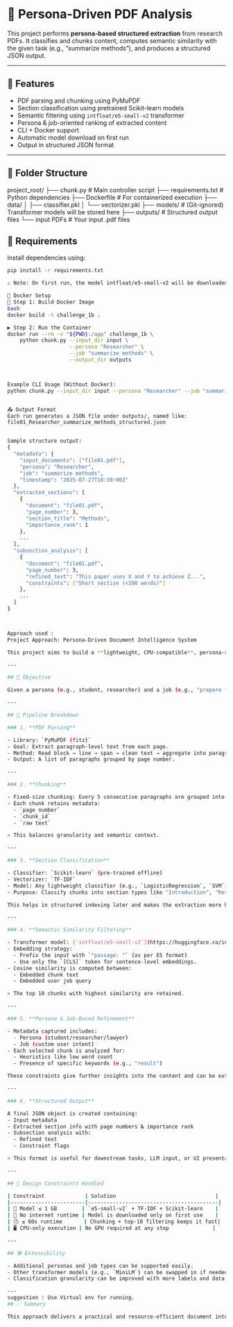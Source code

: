 # 📄 Persona-Driven PDF Analysis

This project performs **persona-based structured extraction** from research PDFs. It classifies and chunks content, computes semantic similarity with the given task (e.g., “summarize methods”), and produces a structured JSON output.

---

## 🚀 Features

- PDF parsing and chunking using PyMuPDF
- Section classification using pretrained Scikit-learn models
- Semantic filtering using `intfloat/e5-small-v2` transformer
- Persona & job-oriented ranking of extracted content
- CLI + Docker support
- Automatic model download on first run
- Output in structured JSON format

---

## 📁 Folder Structure
project_root/
├── chunk.py # Main controller script
├── requirements.txt # Python dependencies
├── Dockerfile # For containerized execution
├── data/
│ ├── classifier.pkl
│ └── vectorizer.pkl
├── models/ # (Git-ignored) Transformer models will be stored here
├── outputs/ # Structured output files
└── input PDFs # Your input .pdf files

## 🧰 Requirements

Install dependencies using:

```bash
pip install -r requirements.txt

⚠️ Note: On first run, the model intfloat/e5-small-v2 will be downloaded automatically to ./models/e5-small-v2.

🐳 Docker Setup
🔧 Step 1: Build Docker Image
bash
docker build -t challenge_1b .

▶️ Step 2: Run the Container
docker run --rm -v "${PWD}:/app" challenge_1b \
    python chunk.py --input_dir input \
                    --persona "Researcher" \
                    --job "summarize methods" \
                    --output_dir outputs



Example CLI Usage (Without Docker):
python chunk.py --input_dir input --persona "Researcher" --job "summarize methods" --output_dir outputs


📤 Output Format
Each run generates a JSON file under outputs/, named like:
file01_Researcher_summarize_methods_structured.json


Sample structure output:
{
  "metadata": {
    "input_documents": ["file01.pdf"],
    "persona": "Researcher",
    "job": "summarize methods",
    "timestamp": "2025-07-27T18:30:00Z"
  },
  "extracted_sections": [
    {
      "document": "file01.pdf",
      "page_number": 3,
      "section_title": "Methods",
      "importance_rank": 1
    },
    ...
  ],
  "subsection_analysis": [
    {
      "document": "file01.pdf",
      "page_number": 3,
      "refined_text": "This paper uses X and Y to achieve Z...",
      "constraints": ["Short section (<100 words)"]
    },
    ...
  ]
}



Approach used :
Project Approach: Persona-Driven Document Intelligence System

This project aims to build a **lightweight, CPU-compatible**, persona-specific information extraction system from academic or research PDFs, suitable for constrained environments (≤1 GB model, ≤60s inference time, no internet after setup).

---

## 📌 Objective

Given a persona (e.g., student, researcher) and a job (e.g., "prepare for viva", "extract methods"), the system identifies and ranks the most relevant content sections from one or more PDFs. The output is a structured JSON file with high-similarity segments and metadata.

---

## 🔄 Pipeline Breakdown

### 1. **PDF Parsing**

- Library: `PyMuPDF (fitz)`
- Goal: Extract paragraph-level text from each page.
- Method: Read block → line → span → clean text → aggregate into paragraphs.
- Output: A list of paragraphs grouped by page number.

---

### 2. **Chunking**

- Fixed-size chunking: Every 5 consecutive paragraphs are grouped into a "chunk".
- Each chunk retains metadata:
  - `page number`
  - `chunk_id`
  - `raw text`

> This balances granularity and semantic context.

---

### 3. **Section Classification**

- Classifier: `Scikit-learn` (pre-trained offline)
- Vectorizer: `TF-IDF`
- Model: Any lightweight classifier (e.g., `LogisticRegression`, `SVM`)
- Purpose: Classify chunks into section types like "Introduction", "Results", "Methodology", etc.

This helps in structured indexing later and makes the extraction more human-aligned.

---

### 4. **Semantic Similarity Filtering**

- Transformer model: [`intfloat/e5-small-v2`](https://huggingface.co/intfloat/e5-small-v2) (77MB)
- Embedding strategy:
  - Prefix the input with `"passage: "` (as per E5 format)
  - Use only the `[CLS]` token for sentence-level embeddings.
- Cosine similarity is computed between:
  - Embedded chunk text
  - Embedded user job query

> The top 10 chunks with highest similarity are retained.

---

### 5. **Persona & Job-Based Refinement**

- Metadata captured includes:
  - Persona (student/researcher/lawyer)
  - Job (custom user intent)
- Each selected chunk is analyzed for:
  - Heuristics like low word count
  - Presence of specific keywords (e.g., "result")

These constraints give further insights into the content and can be extended for more complex reasoning.

---

### 6. **Structured Output**

A final JSON object is created containing:
- Input metadata
- Extracted section info with page numbers & importance rank
- Subsection analysis with:
  - Refined text
  - Constraint flags

> This format is useful for downstream tasks, LLM input, or UI presentation.

---

## 🧱 Design Constraints Handled

| Constraint             | Solution                                |
|------------------------|------------------------------------------|
| 💾 Model ≤ 1 GB        | `e5-small-v2` + TF-IDF + Scikit-learn    |
| 🚫 No internet runtime | Model is downloaded only on first use    |
| 🕓 ≤ 60s runtime       | Chunking + top-10 filtering keeps it fast|
| 🖥️ CPU-only execution | No GPU required at any step              |

---

## 🛠️ Extensibility

- Additional personas and job types can be supported easily.
- Other transformer models (e.g., `MiniLM`) can be swapped in if needed.
- Classification granularity can be improved with more labels and data.

---
suggestion : Use Virtual env for running.
## ✅ Summary

This approach delivers a practical and resource-efficient document intelligence tool for persona-based structured extraction, suitable for offline or enterprise environments with limited compute.

